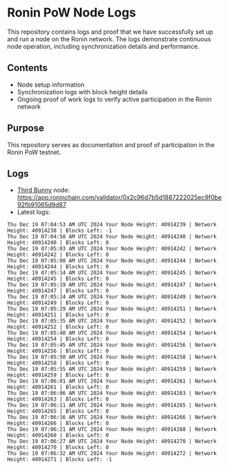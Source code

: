 # Ronin PoW Node Logs

This repository contains logs and proof that we have successfully set up and run a node on the Ronin network. The logs demonstrate continuous node operation, including synchronization details and performance.

## Contents

- Node setup information
- Synchronization logs with block height details
- Ongoing proof of work logs to verify active participation in the Ronin network

## Purpose

This repository serves as documentation and proof of participation in the Ronin PoW testnet.

## Logs

- [Third Bunny](https://thirdbunny.xyz/) node: https://app.roninchain.com/validator/0x2c96d7b5d1887222025ec9f0be92fb91065d9d87
- Latest logs:
```
Thu Dec 19 07:04:53 AM UTC 2024 Your Node Height: 40914239 | Network Height: 40914238 | Blocks Left: -1
Thu Dec 19 07:04:58 AM UTC 2024 Your Node Height: 40914240 | Network Height: 40914240 | Blocks Left: 0
Thu Dec 19 07:05:03 AM UTC 2024 Your Node Height: 40914242 | Network Height: 40914242 | Blocks Left: 0
Thu Dec 19 07:05:08 AM UTC 2024 Your Node Height: 40914244 | Network Height: 40914244 | Blocks Left: 0
Thu Dec 19 07:05:14 AM UTC 2024 Your Node Height: 40914245 | Network Height: 40914245 | Blocks Left: 0
Thu Dec 19 07:05:19 AM UTC 2024 Your Node Height: 40914247 | Network Height: 40914247 | Blocks Left: 0
Thu Dec 19 07:05:24 AM UTC 2024 Your Node Height: 40914249 | Network Height: 40914249 | Blocks Left: 0
Thu Dec 19 07:05:29 AM UTC 2024 Your Node Height: 40914251 | Network Height: 40914251 | Blocks Left: 0
Thu Dec 19 07:05:35 AM UTC 2024 Your Node Height: 40914252 | Network Height: 40914252 | Blocks Left: 0
Thu Dec 19 07:05:40 AM UTC 2024 Your Node Height: 40914254 | Network Height: 40914254 | Blocks Left: 0
Thu Dec 19 07:05:45 AM UTC 2024 Your Node Height: 40914256 | Network Height: 40914256 | Blocks Left: 0
Thu Dec 19 07:05:50 AM UTC 2024 Your Node Height: 40914258 | Network Height: 40914258 | Blocks Left: 0
Thu Dec 19 07:05:55 AM UTC 2024 Your Node Height: 40914259 | Network Height: 40914259 | Blocks Left: 0
Thu Dec 19 07:06:01 AM UTC 2024 Your Node Height: 40914261 | Network Height: 40914261 | Blocks Left: 0
Thu Dec 19 07:06:06 AM UTC 2024 Your Node Height: 40914263 | Network Height: 40914263 | Blocks Left: 0
Thu Dec 19 07:06:11 AM UTC 2024 Your Node Height: 40914265 | Network Height: 40914265 | Blocks Left: 0
Thu Dec 19 07:06:16 AM UTC 2024 Your Node Height: 40914266 | Network Height: 40914266 | Blocks Left: 0
Thu Dec 19 07:06:21 AM UTC 2024 Your Node Height: 40914268 | Network Height: 40914268 | Blocks Left: 0
Thu Dec 19 07:06:27 AM UTC 2024 Your Node Height: 40914270 | Network Height: 40914270 | Blocks Left: 0
Thu Dec 19 07:06:32 AM UTC 2024 Your Node Height: 40914272 | Network Height: 40914271 | Blocks Left: -1
```
